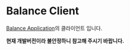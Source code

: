 # Balance Client
[Balance Application](https://github.com/devproje/balance-application)의 클라이언트 입니다.

<b>현재 개발버전이라 불안정하니 참고해 주시기 바랍니다.</b>
